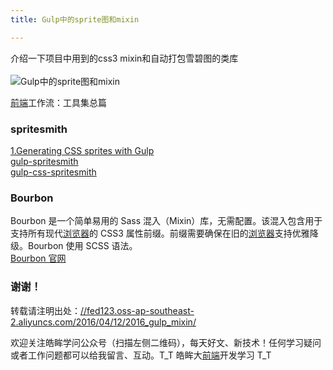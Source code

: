 ```yaml
---
title: Gulp中的sprite图和mixin

---
```

介绍一下项目中用到的css3 mixin和自动打包雪碧图的类库  
<a></a>  
![Gulp中的sprite图和mixin][1]

<a href="https://www.hulufei.com/post/a-frontend-scaffold" target="_blank" rel="external">[前端](https://www.w3cdoc.com)工作流：工具集总篇</a>

### [][2]spritesmith

<a href="https://frontendbabel.info/articles/css-sprites-with-gulp/?utm_source=tuicool&utm_medium=referral" target="_blank" rel="external">1.Generating CSS sprites with Gulp</a>  
<a href="https://www.npmjs.com/package/gulp-spritesmith" target="_blank" rel="external">gulp-spritesmith</a>  
<a href="https://npm.taobao.org/package/gulp-css-spritesmith" target="_blank" rel="external">gulp-css-spritesmith</a>

### [][3]Bourbon

Bourbon 是一个简单易用的 Sass 混入（Mixin）库，无需配置。该混入包含用于支持所有现代[浏览器](https://www.w3cdoc.com)的 CSS3 属性前缀。前缀需要确保在旧的[浏览器](https://www.w3cdoc.com)支持优雅降级。Bourbon 使用 SCSS 语法。  
<a href="https://bourbon.io/" target="_blank" rel="external">Bourbon 官网</a>

### [][4]谢谢！

转载请注明出处：<a href="//fed123.oss-ap-southeast-2.aliyuncs.com/2016/04/12/2016_gulp_mixin/" target="_blank" rel="external">//fed123.oss-ap-southeast-2.aliyuncs.com/2016/04/12/2016_gulp_mixin/</a>

欢迎关注皓眸学问公众号（扫描左侧二维码），每天好文、新技术！任何学习疑问或者工作问题都可以给我留言、互动。T\_T 皓眸大[前端](https://www.w3cdoc.com)开发学习 T\_T

 [1]: //fed123.oss-ap-southeast-2.aliyuncs.com/wp-content/uploads/2017/08/css1-1.jpg
 [2]: //fed123.oss-ap-southeast-2.aliyuncs.com/2016/04/12/2016_gulp_mixin/#spritesmith "spritesmith"
 [3]: //fed123.oss-ap-southeast-2.aliyuncs.com/2016/04/12/2016_gulp_mixin/#Bourbon "Bourbon"
 [4]: //fed123.oss-ap-southeast-2.aliyuncs.com/2016/04/12/2016_gulp_mixin/#谢谢！ "谢谢！"
